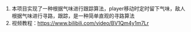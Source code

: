 1. 本项目实现了一种根据气味进行跟踪算法，player移动时定时留下气味，敌人根据气味进行寻路，跟踪，是一种简单直观的寻路算法
2. 视频教程：https://www.bilibili.com/video/BV1Qm4y1m7Lr
